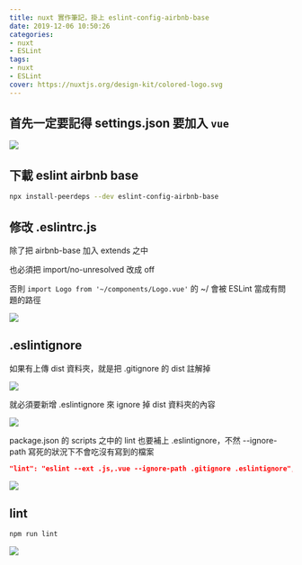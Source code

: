 ```yaml
---
title: nuxt 實作筆記，掛上 eslint-config-airbnb-base
date: 2019-12-06 10:50:26
categories:
- nuxt
- ESLint
tags:
- nuxt
- ESLint
cover: https://nuxtjs.org/design-kit/colored-logo.svg
---
```


## 首先一定要記得 settings.json 要加入 `vue`

![](https://i.imgur.com/QEWfdT7.png)

## 下載 eslint airbnb base

```bash
npx install-peerdeps --dev eslint-config-airbnb-base
```

## 修改 .eslintrc.js

除了把 airbnb-base 加入 extends 之中

也必須把 import/no-unresolved 改成 off

否則 `import Logo from '~/components/Logo.vue'` 的 ~/ 會被 ESLint 當成有問題的路徑

![](https://i.imgur.com/p9MXMYK.png)

## .eslintignore

如果有上傳 dist 資料夾，就是把 .gitignore 的 dist 註解掉

![](https://i.imgur.com/U3cdF4u.png)

就必須要新增 .eslintignore 來 ignore 掉 dist 資料夾的內容

![](https://i.imgur.com/n2yMD35.png)

package.json 的 scripts 之中的 lint 也要補上 .eslintignore，不然 --ignore-path 寫死的狀況下不會吃沒有寫到的檔案

```json
"lint": "eslint --ext .js,.vue --ignore-path .gitignore .eslintignore",
```

![](https://i.imgur.com/ujulaDE.png)

## lint

```bash
npm run lint
```

![](https://i.imgur.com/8pBWNbG.png)
